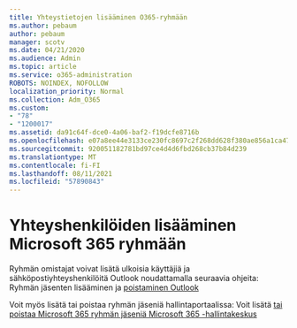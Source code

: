 ```yaml
---
title: Yhteystietojen lisääminen O365-ryhmään
ms.author: pebaum
author: pebaum
manager: scotv
ms.date: 04/21/2020
ms.audience: Admin
ms.topic: article
ms.service: o365-administration
ROBOTS: NOINDEX, NOFOLLOW
localization_priority: Normal
ms.collection: Adm_O365
ms.custom:
- "78"
- "1200017"
ms.assetid: da91c64f-dce0-4a06-baf2-f19dcfe8716b
ms.openlocfilehash: e07a8ee44e3133ce230fc8697c2f268dd628f380ae856a1ca479d6da7bde7e4b
ms.sourcegitcommit: 920051182781bd97ce4d4d6fbd268cb37b84d239
ms.translationtype: MT
ms.contentlocale: fi-FI
ms.lasthandoff: 08/11/2021
ms.locfileid: "57890843"
---
```

# <a name="add-contacts-to-a-microsoft-365-group"></a>Yhteyshenkilöiden lisääminen Microsoft 365 ryhmään

Ryhmän omistajat voivat lisätä ulkoisia käyttäjiä ja sähköpostiyhteyshenkilöitä Outlook noudattamalla seuraavia ohjeita: Ryhmän jäsenten lisääminen ja [poistaminen Outlook](https://support.office.com/article/3b650f4a-5c9b-4f94-a1bb-0cca4b1091de?wt.mc_id=add_contacts_group.aspx)
  
Voit myös lisätä tai poistaa ryhmän jäseniä hallintaportaalissa: Voit lisätä [tai poistaa Microsoft 365 ryhmän jäseniä Microsoft 365 -hallintakeskus](https://docs.microsoft.com/microsoft-365/admin/create-groups/add-or-remove-members-from-groups)